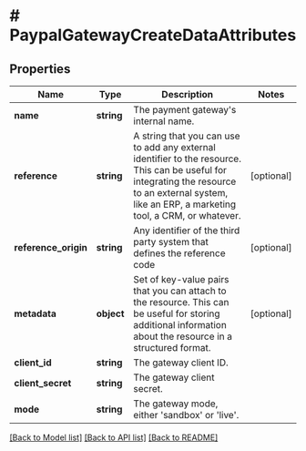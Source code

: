 # # PaypalGatewayCreateDataAttributes

## Properties

Name | Type | Description | Notes
------------ | ------------- | ------------- | -------------
**name** | **string** | The payment gateway&#39;s internal name. |
**reference** | **string** | A string that you can use to add any external identifier to the resource. This can be useful for integrating the resource to an external system, like an ERP, a marketing tool, a CRM, or whatever. | [optional]
**reference_origin** | **string** | Any identifier of the third party system that defines the reference code | [optional]
**metadata** | **object** | Set of key-value pairs that you can attach to the resource. This can be useful for storing additional information about the resource in a structured format. | [optional]
**client_id** | **string** | The gateway client ID. |
**client_secret** | **string** | The gateway client secret. |
**mode** | **string** | The gateway mode, either &#39;sandbox&#39; or &#39;live&#39;. |

[[Back to Model list]](../../README.md#models) [[Back to API list]](../../README.md#endpoints) [[Back to README]](../../README.md)
